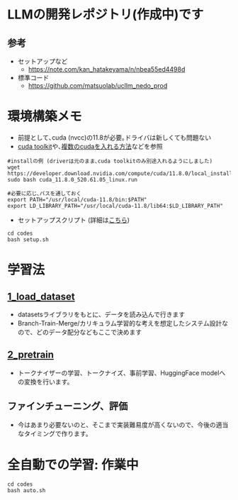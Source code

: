 # LLMの開発レポジトリ(作成中)です
## 参考
- セットアップなど
  - https://note.com/kan_hatakeyama/n/nbea55ed4498d
- 標準コード
  - https://github.com/matsuolab/ucllm_nedo_prod


# 環境構築メモ
- 前提として､cuda (nvcc)の11.8が必要｡ドライバは新しくても問題ない
- [cuda toolkit](https://developer.nvidia.com/cuda-11-8-0-download-archive?target_os=Linux&target_arch=x86_64&Distribution=Ubuntu&target_version=18.04&target_type=runfile_local)や､[複数のcudaを入れる方法](https://qiita.com/takeajioka/items/8737fab5cffbe0118fea)などを参照
~~~
#installの例 (driverは元のまま､cuda toolkitのみ別途入れるようにしました)
wget https://developer.download.nvidia.com/compute/cuda/11.8.0/local_installers/cuda_11.8.0_520.61.05_linux.run
sudo bash cuda_11.8.0_520.61.05_linux.run

#必要に応じ､パスを通しておく
export PATH="/usr/local/cuda-11.8/bin:$PATH"
export LD_LIBRARY_PATH="/usr/local/cuda-11.8/lib64:$LD_LIBRARY_PATH"
~~~

- セットアップスクリプト  (詳細は[こちら](https://note.com/kan_hatakeyama/n/nbea55ed4498d))
~~~
cd codes
bash setup.sh
~~~

# 学習法
## [1_load_dataset](./codes/1_load_dataset/)
- datasetsライブラリをもとに、データを読み込んで行きます
- Branch-Train-Merge/カリキュラム学習的な考えを想定したシステム設計なので、どのデータ配分などもここで決めます
  
## [2_pretrain](./codes/2_pretrain/)
- トークナイザーの学習、トークナイズ、事前学習、HuggingFace modelへの変換を行います。

## ファインチューニング、評価
- 今はあまり必要ないのと、そこまで実装難易度が高くないので、今後の適当なタイミングで作ります。

# 全自動での学習: 作業中
~~~
cd codes
bash auto.sh
~~~